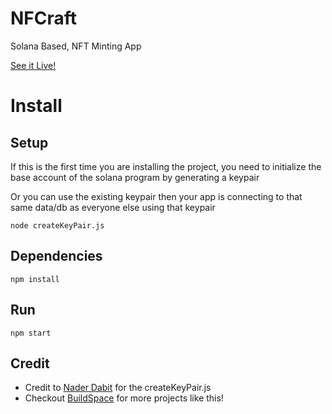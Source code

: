 # NFCraft

Solana Based, NFT Minting App 

[See it Live!](https://w3-solana-nfcraft.vercel.app/)

# Install

## Setup

If this is the first time you are installing the project,
you need to initialize the base account of the solana program by generating a keypair

Or you can use the existing keypair then your app is connecting to that same data/db as everyone else using that keypair

```
node createKeyPair.js
```

## Dependencies

```
npm install
```

## Run

```
npm start
```

## Credit

- Credit to [Nader Dabit](https://twitter.com/dabit3) for the createKeyPair.js
- Checkout [BuildSpace](https://buildspace.so/) for more projects like this!

